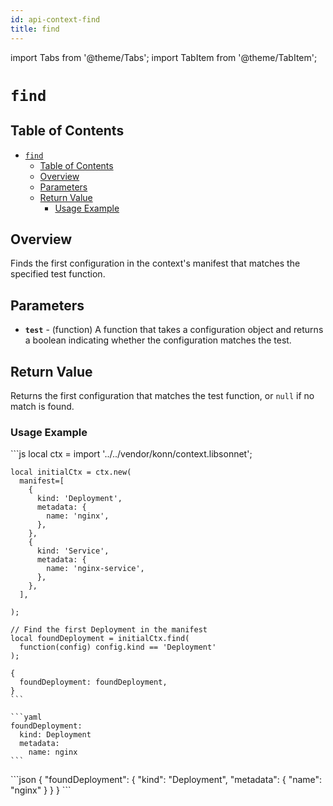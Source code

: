 ```yaml
---
id: api-context-find
title: find
---
```


import Tabs from '@theme/Tabs';
import TabItem from '@theme/TabItem';


# `find`

## Table of Contents
- [`find`](#find)
  - [Table of Contents](#table-of-contents)
  - [Overview](#overview)
  - [Parameters](#parameters)
  - [Return Value](#return-value)
    - [Usage Example](#usage-example)

## Overview
Finds the first configuration in the context's manifest that matches the specified test function.

## Parameters
- **`test`** - (function) A function that takes a configuration object and returns a boolean indicating whether the configuration matches the test.

## Return Value
Returns the first configuration that matches the test function, or `null` if no match is found.

### Usage Example


<Tabs>
    <TabItem value="jsonnet" label="Jsonnet" default>
    ```js
    local ctx = import '../../vendor/konn/context.libsonnet';

    local initialCtx = ctx.new(
      manifest=[
        {
          kind: 'Deployment',
          metadata: {
            name: 'nginx',
          },
        },
        {
          kind: 'Service',
          metadata: {
            name: 'nginx-service',
          },
        },
      ],

    );

    // Find the first Deployment in the manifest
    local foundDeployment = initialCtx.find(
      function(config) config.kind == 'Deployment'
    );

    {
      foundDeployment: foundDeployment,
    }
    ```
  </TabItem>
  <TabItem value="yaml" label="YAML Output">

    ```yaml
    foundDeployment:
      kind: Deployment
      metadata:
        name: nginx
    ```
  </TabItem>
  <TabItem value="json" label="JSON Output">
    ```json
    {
      "foundDeployment": {
          "kind": "Deployment",
          "metadata": {
            "name": "nginx"
          }
      }
    }
    ```  
    </TabItem>
</Tabs>